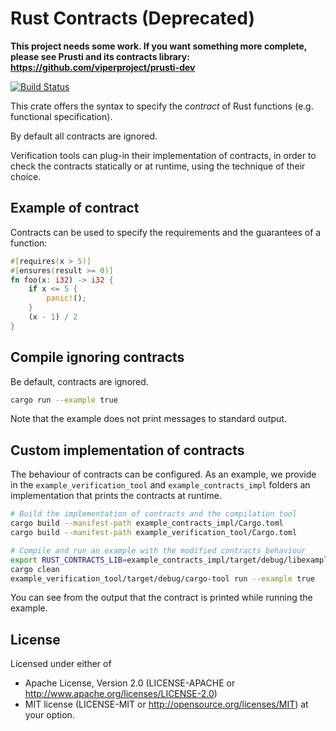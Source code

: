 Rust Contracts (Deprecated)
===========================

**This project needs some work. If you want something more complete, please see Prusti and its contracts library: https://github.com/viperproject/prusti-dev**


[![Build Status](https://travis-ci.org/viperproject/rust-contracts.svg?branch=master)](https://travis-ci.org/viperproject/rust-contracts)

This crate offers the syntax to specify the *contract* of Rust functions (e.g. functional specification).

By default all contracts are ignored.

Verification tools can plug-in their implementation of contracts, in order to check the contracts statically or at runtime, using the technique of their choice.


Example of contract
-------------------

Contracts can be used to specify the requirements and the guarantees of a function:

```rust
#[requires(x > 5)]
#[ensures(result >= 0)]
fn foo(x: i32) -> i32 {
    if x <= 5 {
        panic!();
    }
    (x - 1) / 2
}
```


Compile ignoring contracts
--------------------------

Be default, contracts are ignored.

```bash
cargo run --example true
```

Note that the example does not print messages to standard output.


Custom implementation of contracts
----------------------------------

The behaviour of contracts can be configured.
As an example, we provide in the `example_verification_tool` and `example_contracts_impl` folders an implementation that prints the contracts at runtime.

```bash
# Build the implementation of contracts and the compilation tool
cargo build --manifest-path example_contracts_impl/Cargo.toml
cargo build --manifest-path example_verification_tool/Cargo.toml

# Compile and run an example with the modified contracts behaviour
export RUST_CONTRACTS_LIB=example_contracts_impl/target/debug/libexample_contracts_impl.so
cargo clean
example_verification_tool/target/debug/cargo-tool run --example true
```

You can see from the output that the contract is printed while running the example.


License
-------

Licensed under either of

- Apache License, Version 2.0 (LICENSE-APACHE or http://www.apache.org/licenses/LICENSE-2.0)
- MIT license (LICENSE-MIT or http://opensource.org/licenses/MIT) at your option.
